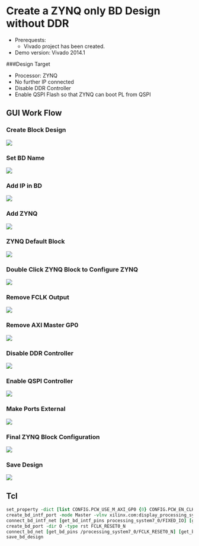 # Create a ZYNQ only BD Design without DDR

- Prerequests: 
  - Vivado project has been created.
- Demo version: Vivado 2014.1


###Design Target

- Processor: ZYNQ
- No further IP connected
- Disable DDR Controller
- Enable QSPI Flash so that ZYNQ can boot PL from QSPI

## GUI Work Flow

### Create Block Design
![](../images/Vivado-CreateBD.png)

### Set BD Name
![](../images/Vivado-CreateBD-Name.png)

### Add IP in BD
![](../images/Vivado-CreateBD-AddIp.png)

### Add ZYNQ
![](../images/Vivado-CreateBD-AddZynq.png)

### ZYNQ Default Block
![](../images/Vivado-CreateBD-ZynqDefault.png)

### Double Click ZYNQ Block to Configure ZYNQ
![](../images/Vivado-CreateBD-ZynqConfigDefault.png)

### Remove FCLK Output
![](../images/Vivado-CreateBD-ZynqRemoveFclk.png)

### Remove AXI Master GP0
![](../images/Vivado-CreateBD-ZynqRemoveGP0M.png)

### Disable DDR Controller
![](../images/Vivado-CreateBD-ZynqRemoveDDR.png)

### Enable QSPI Controller
![](../images/Vivado-CreateBD-ZynqEnableQSPI.png)

### Make Ports External
![](../images/Vivado-CreateBD-MakePortsExternal.png)

### Final ZYNQ Block Configuration
![](../images/Vivado-CreateBD-FinalBD.png)

### Save Design
![](../images/Vivado-CreateBD-SaveBd.png)


## Tcl
```tcl
set_property -dict [list CONFIG.PCW_USE_M_AXI_GP0 {0} CONFIG.PCW_EN_CLK0_PORT {0} CONFIG.PCW_UIPARAM_DDR_ENABLE {0}  CONFIG.PCW_QSPI_PERIPHERAL_ENABLE {1}] [get_bd_cells processing_system7_0]
create_bd_intf_port -mode Master -vlnv xilinx.com:display_processing_system7:fixedio_rtl:1.0 FIXED_IO
connect_bd_intf_net [get_bd_intf_pins processing_system7_0/FIXED_IO] [get_bd_intf_ports FIXED_IO]
create_bd_port -dir O -type rst FCLK_RESET0_N
connect_bd_net [get_bd_pins /processing_system7_0/FCLK_RESET0_N] [get_bd_ports FCLK_RESET0_N]
save_bd_design
```